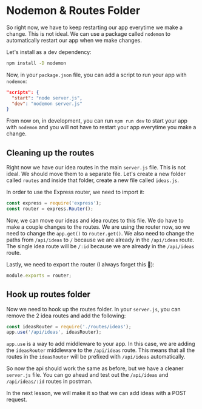 # Nodemon & Routes Folder

So right now, we have to keep restarting our app everytime we make a change. This is not ideal. We can use a package called `nodemon` to automatically restart our app when we make changes.

Let's install as a dev dependency:

```bash
npm install -D nodemon
```

Now, in your `package.json` file, you can add a script to run your app with `nodemon`:

```json
"scripts": {
  "start": "node server.js",
  "dev": "nodemon server.js"
}
```

From now on, in development, you can run `npm run dev` to start your app with `nodemon` and you will not have to restart your app everytime you make a change.

## Cleaning up the routes

Right now we have our idea routes in the main `server.js` file. This is not ideal. We should move them to a separate file. Let's create a new folder called `routes` and inside that folder, create a new file called `ideas.js`.

In order to use the Express router, we need to import it:

```js
const express = require('express');
const router = express.Router();
```

Now, we can move our ideas and idea routes to this file. We do have to make a couple changes to the routes. We are using the router now, so we need to change the `app.get()` to `router.get()`. We also need to change the paths from `/api/ideas` to `/` because we are already in the `/api/ideas` route. The single idea route will be `/:id` because we are already in the `/api/ideas` route.

Lastly, we need to export the router (I always forget this 🤨):

```js
module.exports = router;
```

## Hook up routes folder

Now we need to hook up the routes folder. In your `server.js`, you can remove the 2 idea routes and add the following:

```js
const ideasRouter = require('./routes/ideas');
app.use('/api/ideas', ideasRouter);
```

`app.use` is a way to add middleware to your app. In this case, we are adding the `ideasRouter` middleware to the `/api/ideas` route. This means that all the routes in the `ideasRouter` will be prefixed with `/api/ideas` automatically.

So now the api should work the same as before, but we have a cleaner `server.js` file. You can go ahead and test out the `/api/ideas` and `/api/ideas/:id` routes in postman.

In the next lesson, we will make it so that we can add ideas with a POST request.
